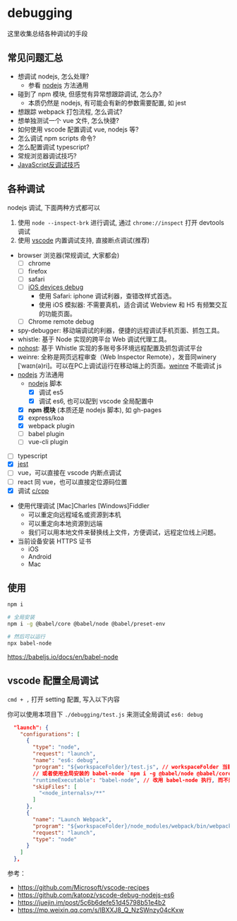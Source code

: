 # debugging

这里收集总结各种调试的手段

## 常见问题汇总

- 想调试 nodejs, 怎么处理?
  - 参看 [nodejs](./nodejs/readme.md) 方法通用
- 碰到了 npm 模块, 但感觉有异常想跟踪调试, 怎么办?
  - 本质仍然是 nodejs, 有可能会有新的参数需要配置, 如 jest
- 想跟踪 webpack 打包流程, 怎么调试?
- 想单独测试一个 vue 文件, 怎么快捷?
- 如何使用 vscode 配置调试 vue, nodejs 等?
- 怎么调试 npm scripts 命令?
- 怎么配置调试 typescript?
- 常规浏览器调试技巧?
- [JavaScript反调试技巧](https://mp.weixin.qq.com/s?__biz=MjM5MTA1MjAxMQ==&mid=2651228450&idx=1&sn=ed4c0323bddaf3ad91c8a8e429bccf6e)

## 各种调试

nodejs 调试, 下面两种方式都可以

1. 使用 `node --inspect-brk` 进行调试, 通过 `chrome://inspect` 打开 devtools 调试
2. 使用 [vscode](https://code.visualstudio.com/docs/nodejs/nodejs-debugging) 内置调试支持, 直接断点调试(推荐)

- browser 浏览器(常规调试, 大家都会)
  - [ ] chrome
  - [ ] firefox
  - [ ] safari
  - [ ] [iOS devices debug](./ios/readme.md)
    - 使用 Safari: iphone 调试利器，查错改样式首选。
    - 使用 iOS 模拟器: 不需要真机，适合调试 Webview 和 H5 有频繁交互的功能页面。
  - [ ] Chrome remote debug
- spy-debugger: 移动端调试的利器，便捷的远程调试手机页面、抓包工具。
- whistle: 基于 Node 实现的跨平台 Web 调试代理工具。
- [nohost](https://nohost.pro/): 基于 Whistle 实现的多账号多环境远程配置及抓包调试平台
- weinre: 全称是网页远程审查（Web Inspector Remote），发音同winery [ˈwaɪn(ə)ri]。可以在PC上调试运行在移动端上的页面。[weinre](https://segmentfault.com/a/1190000010017457) 不能调试 js
- [nodejs](./nodejs/readme.md) 方法通用
  - [nodejs](./nodejs/readme.md) 脚本
    - [x] 调试 es5
    - [x] 调试 es6, 也可以配到 vscode 全局配置中
  - [x] **npm 模块** (本质还是 nodejs 脚本), 如 gh-pages
  - [x] express/koa
  - [x] webpack plugin
  - [ ] babel plugin
  - [ ] vue-cli plugin
- [ ] typescript
- [x] [jest](./jest/readme.md)
- [ ] vue，可以直接在 vscode 内断点调试
- [ ] react 同 vue，也可以直接定位源码位置
- [x] 调试 [c/cpp](./cpp/readme.md)
- 使用代理调试 [Mac]Charles [Windows]Fiddler
  - 可以重定向远程域名或资源到本机
  - 可以重定向本地资源到远端
  - 我们可以用本地文件来替换线上文件，方便调试，远程定位线上问题。
- 当前设备安装 HTTPS 证书
  - iOS
  - Android
  - Mac

## 使用

```bash
npm i

# 全局安装
npm i -g @babel/core @babel/node @babel/preset-env

# 然后可以运行
npx babel-node
```

https://babeljs.io/docs/en/babel-node


## vscode 配置全局调试

`cmd + ,` 打开 setting 配置, 写入以下内容

你可以使用本项目下 `./debugging/test.js` 来测试全局调试 `es6: debug`

```json
  "launch": {
    "configurations": [
      {
        "type": "node",
        "request": "launch",
        "name": "es6: debug",
        "program": "${workspaceFolder}/test.js", // workspaceFolder 当前工作路径: 当前文件所在的工作空间
        // 或者使用全局安装的 babel-node `npm i -g @babel/node @babel/core @babel/preset-env`
        "runtimeExecutable": "babel-node", // 改用 babel-node 执行, 而不是 node
        "skipFiles": [
          "<node_internals>/**"
        ]
      },
      {
        "name": "Launch Webpack",
        "program": "${workspaceFolder}/node_modules/webpack/bin/webpack.js",
        "request": "launch",
        "type": "node"
      }
    ]
  },
```

参考：

- https://github.com/Microsoft/vscode-recipes
- https://github.com/katopz/vscode-debug-nodejs-es6
- https://juejin.im/post/5c6b6defe51d45798b51e4b2
- https://mp.weixin.qq.com/s/IBXXJ8_Q_NzSWnzy04cKxw
